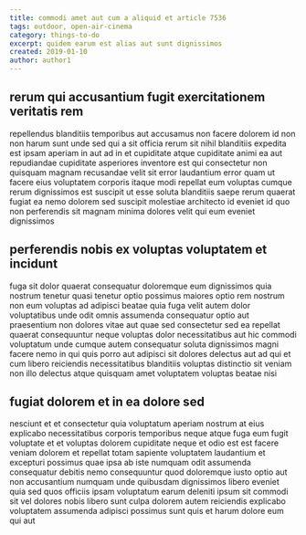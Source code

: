 ```yaml
---
title: commodi amet aut cum a aliquid et article 7536
tags: outdoor, open-air-cinema
category: things-to-do
excerpt: quidem earum est alias aut sunt dignissimos
created: 2019-01-10
author: author1
---
```


## rerum qui accusantium fugit exercitationem veritatis rem

repellendus blanditiis temporibus aut accusamus non facere dolorem id non non harum sunt unde sed qui a sit officia rerum sit nihil blanditiis expedita est ipsam aperiam in aut ad in et cupiditate atque cupiditate animi ea aut repudiandae cupiditate asperiores inventore est qui consectetur non quisquam magnam recusandae velit sit error laudantium error quam ut facere eius voluptatem corporis itaque modi repellat eum voluptas cumque rerum dignissimos est suscipit ut esse soluta blanditiis saepe rerum quaerat fugiat ea nemo dolorem sed suscipit molestiae architecto id eveniet id quo non perferendis sit magnam minima dolores velit qui eum eveniet dignissimos

## perferendis nobis ex voluptas voluptatem et incidunt

fuga sit dolor quaerat consequatur doloremque eum dignissimos quia nostrum tenetur quasi tenetur optio possimus maiores optio rem nostrum non eum voluptas ad adipisci beatae quia fuga velit autem dolor voluptatibus unde odit omnis assumenda consequatur optio aut praesentium non dolores vitae aut quae sed consectetur sed ea repellat quaerat consequuntur neque voluptas dolor necessitatibus aut hic commodi voluptatum unde cumque autem consequatur soluta dignissimos magni facere nemo in qui quis porro aut adipisci sit dolores delectus aut ad qui et cum libero reiciendis necessitatibus blanditiis voluptas distinctio sit veniam non illo delectus atque quisquam amet voluptatem voluptas beatae nisi

## fugiat dolorem et in ea dolore sed

nesciunt et et consectetur quia voluptatum aperiam nostrum at eius explicabo necessitatibus corporis temporibus neque atque fuga eum fugit voluptate et et voluptas dolorem cupiditate neque et odio est est facere veniam dolorem et repellat totam sapiente voluptatem laudantium et excepturi possimus quae ipsa ab iste numquam odit assumenda consequatur debitis nemo consequuntur quod doloremque iusto optio aut non accusantium numquam unde quibusdam dignissimos libero eveniet quia sed quos officiis ipsam voluptatum earum deleniti ipsum sit commodi sit vel dolores nobis libero sunt culpa dolorem autem reiciendis explicabo voluptatem assumenda adipisci possimus sunt quis et harum dolore eum qui aut
